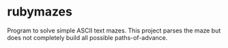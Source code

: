 rubymazes
=========

Program to solve simple ASCII text mazes.
This project parses the maze but does not completely
build all possible paths-of-advance.
